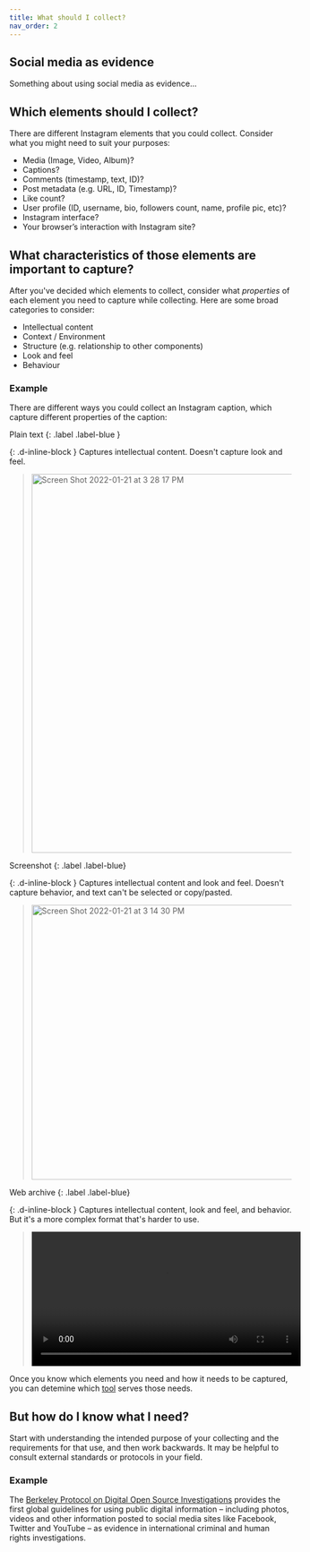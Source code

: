 ```yaml
---
title: What should I collect?
nav_order: 2
---
```

## Social media as evidence
Something about using social media as evidence...

## Which elements should I collect? 
There are different Instagram elements that you could collect. Consider what you might need to suit your purposes:

- Media (Image, Video, Album)?
- Captions?
- Comments (timestamp, text, ID)?
- Post metadata (e.g. URL, ID, Timestamp)?
- Like count?
- User profile (ID, username, bio, followers count, name, profile pic, etc)?
- Instagram interface?
- Your browser’s interaction with Instagram site?

## What characteristics of those elements are important to capture?
After you've decided which elements to collect, consider what _properties_ of each element you need to capture while collecting. Here are some broad categories to consider:

- Intellectual content
- Context / Environment
- Structure (e.g. relationship to other components)
- Look and feel
- Behaviour

### Example  
There are different ways you could collect an Instagram caption, which capture different properties of the caption:

Plain text 
{: .label .label-blue } 

{: .d-inline-block } Captures intellectual content. Doesn't capture look and feel. 
> <img width="677" alt="Screen Shot 2022-01-21 at 3 28 17 PM" src="https://user-images.githubusercontent.com/5490428/150543865-ffbe780a-2843-4b16-80d6-3fef9f70f51e.png">

Screenshot 
{: .label .label-blue}

{: .d-inline-block } Captures intellectual content and look and feel. Doesn't capture behavior, and text can't be selected or copy/pasted.
> <img width="491" alt="Screen Shot 2022-01-21 at 3 14 30 PM" src="https://user-images.githubusercontent.com/5490428/150543785-18045808-dc43-46f1-b56e-b4debc09d163.png">

Web archive 
{: .label .label-blue} 

{: .d-inline-block } Captures intellectual content, look and feel, and behavior. But it's a more complex format that's harder to use.

> <video width="480" autoplay> <source src="https://user-images.githubusercontent.com/5490428/150552077-14d61c2e-f9e4-4337-b313-d6c1ff25afb9.mp4" type="video/mp4"></video>

Once you know which elements you need and how it needs to be captured, you can detemine which [tool](https://yvonneng.github.io/instagram-collecting/tools-overview)  serves those needs.

## But how do I know what I need?
Start with understanding the intended purpose of your collecting and the requirements for that use, and then work backwards. It may be helpful to consult external standards or protocols in your field.

### Example
The [Berkeley Protocol on Digital Open Source Investigations](https://www.ohchr.org/Documents/Publications/OHCHR_BerkeleyProtocol.pdf) provides the first global guidelines for using public digital information – including photos, videos and other information posted to social media sites like Facebook, Twitter and YouTube – as evidence in international criminal and human rights investigations.
